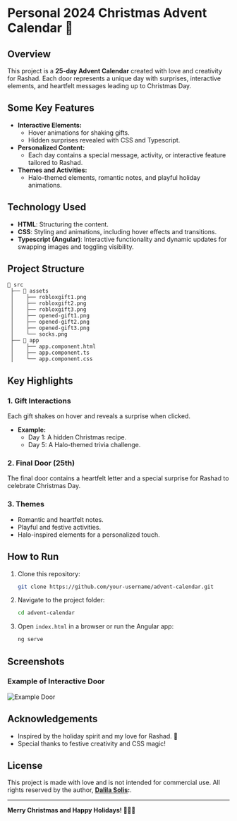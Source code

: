 # Personal 2024 Christmas Advent Calendar 🎄

## Overview
This project is a **25-day Advent Calendar** created with love and creativity for Rashad. Each door represents a unique day with surprises, interactive elements, and heartfelt messages leading up to Christmas Day.

## Some Key Features
- **Interactive Elements:**
  - Hover animations for shaking gifts.
  - Hidden surprises revealed with CSS and Typescript.
- **Personalized Content:**
  - Each day contains a special message, activity, or interactive feature tailored to Rashad.
- **Themes and Activities:**
  - Halo-themed elements, romantic notes, and playful holiday animations.

## Technology Used
- **HTML**: Structuring the content.
- **CSS**: Styling and animations, including hover effects and transitions.
- **Typescript (Angular)**: Interactive functionality and dynamic updates for swapping images and toggling visibility.

## Project Structure
```
📂 src
 ├── 📁 assets
 │    ├── robloxgift1.png
 │    ├── robloxgift2.png
 │    ├── robloxgift3.png
 │    ├── opened-gift1.png
 │    ├── opened-gift2.png
 │    ├── opened-gift3.png
 │    └── socks.png
 ├── 📁 app
 │    ├── app.component.html
 │    ├── app.component.ts
 │    └── app.component.css
```

## Key Highlights
### **1. Gift Interactions**
Each gift shakes on hover and reveals a surprise when clicked.
- **Example:**
  - Day 1: A hidden Christmas recipe.
  - Day 5: A Halo-themed trivia challenge.

### **2. Final Door (25th)**
The final door contains a heartfelt letter and a special surprise for Rashad to celebrate Christmas Day.

### **3. Themes**
- Romantic and heartfelt notes.
- Playful and festive activities.
- Halo-inspired elements for a personalized touch.

## How to Run
1. Clone this repository:
   ```bash
   git clone https://github.com/your-username/advent-calendar.git
   ```
2. Navigate to the project folder:
   ```bash
   cd advent-calendar
   ```
3. Open `index.html` in a browser or run the Angular app:
   ```bash
   ng serve
   ```

## Screenshots
### Example of Interactive Door
![Example Door](assets/example-screenshot.png)

## Acknowledgements
- Inspired by the holiday spirit and my love for Rashad. 🤍
- Special thanks to festive creativity and CSS magic!

## License
This project is made with love and is not intended for commercial use. All rights reserved by the author, **[Dalila Solis](https://github.com/d1solis):**.

---

**Merry Christmas and Happy Holidays! 🎁🎅🤍**
